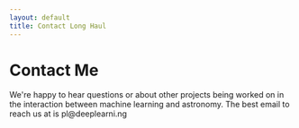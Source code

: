 ```yaml
---
layout: default
title: Contact Long Haul
---
```


<div id="contact">
  <h1 class="pageTitle">Contact Me</h1>
  <div class="contactContent">
    <p class="intro">
      We're happy to hear questions or about other projects being worked on in the interaction between machine learning and astronomy. The best email to reach us at is <a mailto="pl@deeplearni.ng">pl@deeplearni.ng</a>
    </p>
  </div>
</div>
